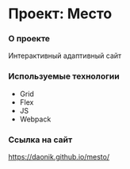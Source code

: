 # Проект: Место

### О проекте

Интерактивный адаптивный сайт

### Используемые технологии

* Grid
* Flex
* JS
* Webpack

### Ссылка на сайт
https://daonik.github.io/mesto/
